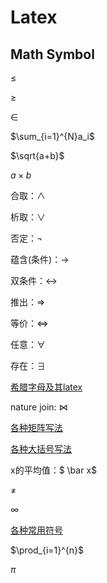 # Latex

## Math Symbol

$\leq$

$\geq$

$\in$

$\sum_{i=1}^{N}a_i$

$\sqrt{a+b}$

$a \times b$

合取：$\wedge$

析取：$\vee$

否定：$\neg$

蕴含(条件)：$\rightarrow$

双条件：$\leftrightarrow$

推出：$\Rightarrow$

等价：$\Leftrightarrow$

任意：$\forall$

存在：$\exists$

[希腊字母及其latex](https://blog.csdn.net/lanchunhui/article/details/49819445)

nature join: $\Join$

[各种矩阵写法](https://blog.csdn.net/bendanban/article/details/44221279)

[各种大括号写法](https://blog.csdn.net/miao0967020148/article/details/78712811)

x的平均值：$ \bar x$

$\neq$

$\infty$

[各种常用符号](http://mohu.org/info/symbols/symbols.htm)

$\prod_{i=1}^{n}$

$\pi$